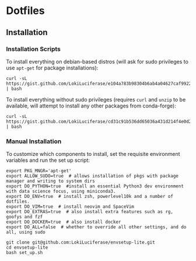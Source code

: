 # Dotfiles

## Installation

### Installation Scripts
To install everything on debian-based distros (will ask for sudo privileges to use `apt-get` for package installations):
```
curl -sL https://gist.github.com/LokiLuciferase/e104a783b98304b6ab4a04627caf9922/raw | bash
```

To install everything without sudo privileges (requires `curl` and `unzip` to be available, will attempt to
install any other packages from conda-forge):
```
curl -sL https://gist.github.com/LokiLuciferase/cd31c91b536dd65036a431d214f4e0d2/raw | bash
```

### Manual Installation
To customize which components to install, set the requisite environment variables and run the set up script:
```
export PKG_MNGR='apt-get'
export ALLOW_SUDO=true  # allows installation of pkgs with package manager and writing to system dirs
export DO_PYTHON=true  #install an essential Python3 dev environment with data science focus, using miniconda3.
export DO_ENV=true  # install zsh, powerlevel10k and a number of dotfiles.
export DO_VIM=true  # install neovim and SpaceVim
export DO_EXTRAS=true  # also install extra features such as rg, goofys and fzf
export DO_DOCKER=true  # also install docker
export DO_ALL=false  # whether to override all other settings, and do all, using sudo

git clone git@github.com:LokiLuciferase/envsetup-lite.git
cd envsetup-lite
bash set_up.sh
```

